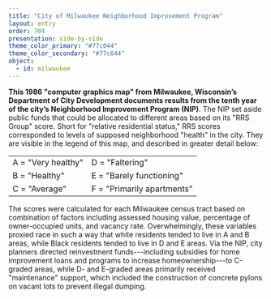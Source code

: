 ```yaml
---
title: "City of Milwaukee Neighborhood Improvement Program"
layout: entry
order: 704
presentation: side-by-side
theme_color_primary: "#77c044"
theme_color_secondary: "#77c044"
object:
  - id: milwaukee
---
```


**This 1986 "computer graphics map" from Milwaukee, Wisconsin’s Department of City Development documents results from the tenth year of the city’s Neighborhood Improvement Program (NIP)**. The NIP set aside public funds that could be allocated to different areas based on its "RRS Group" score. Short for "relative residential status," RRS scores corresponded to levels of supposed neighborhood "health" in the city. They are visible in the legend of this map, and described in greater detail below:

|                    |                            |
| ------------------ | -------------------------- |
| A = "Very healthy" | D = "Faltering"            |
| B = "Healthy"      | E = "Barely functioning"   |
| C = "Average"      | F = "Primarily apartments" |

The scores were calculated for each Milwaukee census tract based on combination of factors including assessed housing value, percentage of owner-occupied units, and vacancy rate. Overwhelmingly, these variables proxied race in such a way that white residents tended to live in A and B areas, while Black residents tended to live in D and E areas. Via the NIP, city planners directed reinvestment funds---including subsidies for home improvement loans and programs to increase homeownership---to C-graded areas, while D- and E-graded areas primarily received "maintenance" support, which included the construction of concrete pylons on vacant lots to prevent illegal dumping.